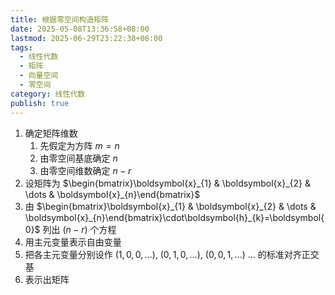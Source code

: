 ```yaml
---
title: 根据零空间构造矩阵
date: 2025-05-08T13:36:58+08:00
lastmod: 2025-06-29T23:22:38+08:00
tags:
  - 线性代数
  - 矩阵
  - 向量空间
  - 零空间
category: 线性代数
publish: true
---
```


1. 确定矩阵维数
	1. 先假定为方阵 $m=n$
	2. 由零空间基底确定 $n$
	3. 由零空间维数确定 $n-r$
2. 设矩阵为 $\begin{bmatrix}\boldsymbol{x}_{1} & \boldsymbol{x}_{2} & \dots & \boldsymbol{x}_{n}\end{bmatrix}$
3. 由 $\begin{bmatrix}\boldsymbol{x}_{1} & \boldsymbol{x}_{2} & \dots & \boldsymbol{x}_{n}\end{bmatrix}\cdot\boldsymbol{h}_{k}=\boldsymbol{0}$ 列出 $(n-r)$ 个方程
4. 用主元变量表示自由变量
5. 把各主元变量分别设作 $(1,0,0,\dots)$, $(0,1,0,\dots)$, $(0,0,1,\dots)$ ... 的标准对齐正交基
6. 表示出矩阵
